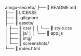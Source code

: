 amigo-secreto/
├── 📄 README.md                 
├── 📄 LICENSE                   
├── 📄 .gitignore               
├── 📁 assets/                  
│   ├── 📁 css/
│   │   └── 📄 style.css        
│   ├── 📁 js/
│   │   └── 📄 app.js           
│   ├── 📁 img/                 
│       └── 📁 screenshots/     
└── 📄 index.html               
